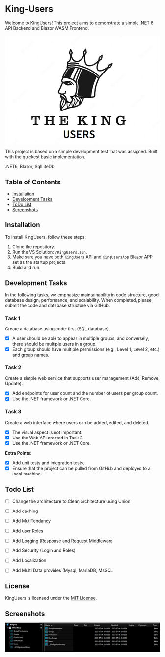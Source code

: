 # King-Users

Welcome to KingUsers! This project aims to demonstrate a simple .NET 6 API Backend and Blazor WASM Frontend. 

![Screenshot 1](/Images/LandingPage.png)

This project is based on a simple development test that was assigned. 
Built with the quickest basic implementation.

.NET6, Blazor, SqlLiteDb

## Table of Contents

- [Installation](#installation)
- [Development Tasks](#development-tasks)
- [ToDo List](#todo-list)
- [Screenshots](#screenshots)

## Installation

To install KingUsers, follow these steps:

1. Clone the repository.
2. Run the VS Solution: `/KingUsers.sln`.
3. Make sure you have both `KingUsers` API and `KingUsersApp` Blazor APP set as the startup projects.
4. Build and run.

## Development Tasks

In the following tasks, we emphasize maintainability in code structure, good database design, performance, and scalability. When completed, please submit the code and database structure via GitHub.

### Task 1

Create a database using code-first (SQL database).

- [x] A user should be able to appear in multiple groups, and conversely, there should be multiple users in a group.
- [x] Each group should have multiple permissions (e.g., Level 1, Level 2, etc.) and group names.

### Task 2

Create a simple web service that supports user management (Add, Remove, Update).

- [x] Add endpoints for user count and the number of users per group count.
- [x] Use the .NET framework or .NET Core.

### Task 3

Create a web interface where users can be added, edited, and deleted.

- [x] The visual aspect is not important.
- [x] Use the Web API created in Task 2.
- [x] Use the .NET framework or .NET Core.

**Extra Points:**

- [x] Add unit tests and integration tests.
- [x] Ensure that the project can be pulled from GitHub and deployed to a local machine.

## Todo List
- [ ] Change the architecture to Clean architecture using Union
- [ ] Add caching
- [ ] Add MutlTendancy
- [ ] Add user Roles
- [ ] Add Logging (Response and Request Middleware
- [ ] Add Security (Login and Roles)
- [ ] Add Localization
- [ ] Add Multi Data provides (Mysql, MariaDB, MsSQL


## License

KingUsers is licensed under the [MIT License](LICENSE).

## Screenshots

![Screenshot 1](/Images/DbStructure.png)


